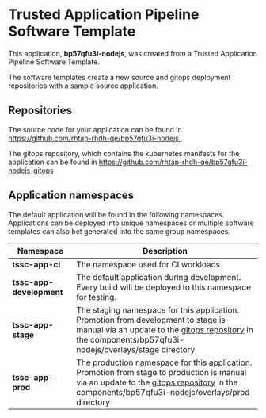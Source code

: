 # Trusted Application Pipeline Software Template

This application, **bp57qfu3i-nodejs**, was created from a Trusted Application Pipeline Software Template.

The software templates create a new source and gitops deployment repositories with a sample source application. 

## Repositories

The source code for your application can be found in [https://github.com/rhtap-rhdh-qe/bp57qfu3i-nodejs ](https://github.com/rhtap-rhdh-qe/bp57qfu3i-nodejs ).
 
The gitops repository, which contains the kubernetes manifests for the application can be found in 
[https://github.com/rhtap-rhdh-qe/bp57qfu3i-nodejs-gitops ](https://github.com/rhtap-rhdh-qe/bp57qfu3i-nodejs-gitops ) 

## Application namespaces 

The default application will be found in the following namespaces. Applications can be deployed into unique namespaces or multiple software templates can also bet generated into the same group namespaces.  

|  Namespace   |  Description   |  
| -------- | -------- |
| **tssc-app-ci** | The namespace used for CI workloads |
| **tssc-app-development** | The default application during development. Every build will be deployed to this namespace for testing. |
| **tssc-app-stage** | The staging namespace for this application. Promotion from development to stage is manual via an update to the [gitops repository](https://github.com/rhtap-rhdh-qe/bp57qfu3i-nodejs-gitops ) in the components/bp57qfu3i-nodejs/overlays/stage directory |
| **tssc-app-prod** | The production namespace for this application. Promotion from stage to production is manual via an update to the [gitops repository](https://github.com/rhtap-rhdh-qe/bp57qfu3i-nodejs-gitops ) in the components/bp57qfu3i-nodejs/overlays/prod directory |